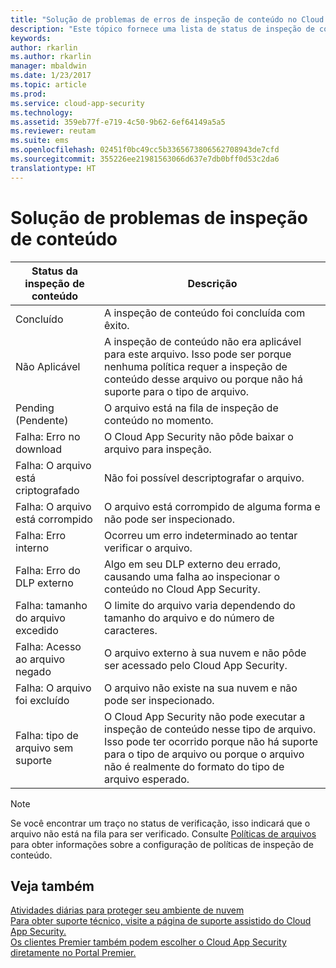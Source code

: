 ```yaml
---
title: "Solução de problemas de erros de inspeção de conteúdo no Cloud App Security | Microsoft Docs"
description: "Este tópico fornece uma lista de status de inspeção de conteúdo e seus significados."
keywords: 
author: rkarlin
ms.author: rkarlin
manager: mbaldwin
ms.date: 1/23/2017
ms.topic: article
ms.prod: 
ms.service: cloud-app-security
ms.technology: 
ms.assetid: 359eb77f-e719-4c50-9b62-6ef64149a5a5
ms.reviewer: reutam
ms.suite: ems
ms.openlocfilehash: 02451f0bc49cc5b3365673806562708943de7cfd
ms.sourcegitcommit: 355226ee21981563066d637e7db0bff0d53c2da6
translationtype: HT
---
```

# <a name="troubleshooting-content-inspection"></a>Solução de problemas de inspeção de conteúdo
|Status da inspeção de conteúdo|Descrição|
|----|----|
|Concluído|A inspeção de conteúdo foi concluída com êxito.|
|Não Aplicável|A inspeção de conteúdo não era aplicável para este arquivo. Isso pode ser porque nenhuma política requer a inspeção de conteúdo desse arquivo ou porque não há suporte para o tipo de arquivo.|
|Pending (Pendente)|O arquivo está na fila de inspeção de conteúdo no momento.|
|Falha: Erro no download|O Cloud App Security não pôde baixar o arquivo para inspeção.|
|Falha: O arquivo está criptografado|Não foi possível descriptografar o arquivo.|
|Falha: O arquivo está corrompido|O arquivo está corrompido de alguma forma e não pode ser inspecionado.|
|Falha: Erro interno|Ocorreu um erro indeterminado ao tentar verificar o arquivo.|
|Falha: Erro do DLP externo|Algo em seu DLP externo deu errado, causando uma falha ao inspecionar o conteúdo no Cloud App Security.|
|Falha: tamanho do arquivo excedido|O limite do arquivo varia dependendo do tamanho do arquivo e do número de caracteres.|
|Falha: Acesso ao arquivo negado|O arquivo externo à sua nuvem e não pôde ser acessado pelo Cloud App Security.|
|Falha: O arquivo foi excluído|O arquivo não existe na sua nuvem e não pode ser inspecionado.|
|Falha: tipo de arquivo sem suporte|O Cloud App Security não pode executar a inspeção de conteúdo nesse tipo de arquivo. Isso pode ter ocorrido porque não há suporte para o tipo de arquivo ou porque o arquivo não é realmente do formato do tipo de arquivo esperado.|

> [!NOTE]
> Se você encontrar um traço no status de verificação, isso indicará que o arquivo não está na fila para ser verificado. Consulte [Políticas de arquivos](data-protection-policies.md) para obter informações sobre a configuração de políticas de inspeção de conteúdo.

## <a name="see-also"></a>Veja também  
[Atividades diárias para proteger seu ambiente de nuvem](daily-activities-to-protect-your-cloud-environment.md)   
[Para obter suporte técnico, visite a página de suporte assistido do Cloud App Security.](http://support.microsoft.com/oas/default.aspx?prid=16031)   
[Os clientes Premier também podem escolher o Cloud App Security diretamente no Portal Premier.](https://premier.microsoft.com/)  
  
  